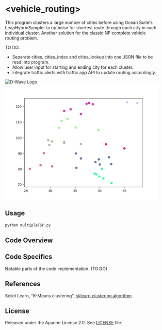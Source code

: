 
# <vehicle_routing>

This program clusters a large number of cities before using Ocean Suite's LeapHybridSampler to optimise for shortest route through each city in each individual cluster. Another solution for the classic NP complete vehicle routing problem.

TO DO:
* Separate cities, cities_index and cities_lookup into one JSON file to be read into program. 
* Allow user input for starting and ending city for each cluster. 
* Integrate traffic alerts with traffic app API to update routing accordingly. 

![D-Wave Logo](dwave_logo.png)
![Cities Clustering](twentyone_cities_clustered.png)

## Usage

```bash
python multipleTSP.py
```

## Code Overview

## Code Specifics

Notable parts of the code implementation. (TO DO)

## References

Scikit Learn, "K-Means clustering", [sklearn clustering algorithm](https://scikit-learn.org/stable/modules/generated/sklearn.cluster.KMeans.html)

## License

Released under the Apache License 2.0. See [LICENSE](LICENSE) file.
